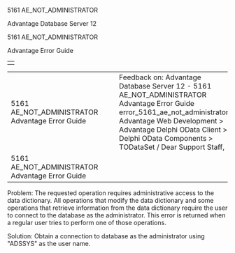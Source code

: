 5161 AE\_NOT\_ADMINISTRATOR




Advantage Database Server 12  

5161 AE\_NOT\_ADMINISTRATOR

Advantage Error Guide

|  |
| --- |
|  |

|  |  |  |  |  |
| --- | --- | --- | --- | --- |
| 5161 AE\_NOT\_ADMINISTRATOR  Advantage Error Guide |  |  | Feedback on: Advantage Database Server 12 - 5161 AE\_NOT\_ADMINISTRATOR Advantage Error Guide error\_5161\_ae\_not\_administrator Advantage Web Development > Advantage Delphi OData Client > Delphi OData Components > TODataSet / Dear Support Staff, |  |
| 5161 AE\_NOT\_ADMINISTRATOR  Advantage Error Guide |  |  |  |  |

Problem: The requested operation requires administrative access to the data dictionary. All operations that modify the data dictionary and some operations that retrieve information from the data dictionary require the user to connect to the database as the administrator. This error is returned when a regular user tries to perform one of those operations.

Solution: Obtain a connection to database as the administrator using "ADSSYS" as the user name.